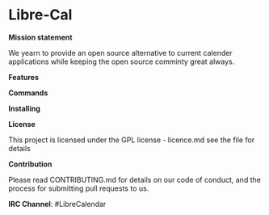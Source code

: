 # Libre-Cal



**Mission statement**

We yearn to provide an open source alternative to current calender applications while keeping the open source comminty great always.


**Features**



**Commands**


**Installing**

**License**

This project is licensed under the GPL license -  licence.md see the file for details


**Contribution**

Please read CONTRIBUTING.md for details on our code of conduct, and the process for submitting pull requests to us.




**IRC Channel**: #LibreCalendar
